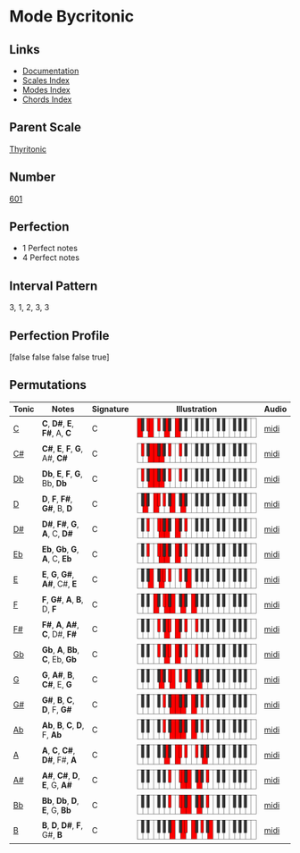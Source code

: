 # Mode Bycritonic

## Links

- [Documentation](index.md)
- [Scales Index](Scales.md)
- [Modes Index](Modes.md)
- [Chords Index](Chords.md)

## Parent Scale

[Thyritonic](ScaleThyritonic.md)

## Number

[601](https://ianring.com/musictheory/scales/601)

## Perfection

- 1 Perfect notes
- 4 Perfect notes

## Interval Pattern

3, 1, 2, 3, 3

## Perfection Profile

[false false false false true]

## Permutations

| Tonic | Notes | Signature | Illustration | Audio |
|-------|-------|-----------|--------------|-------|
| [C](ModeCNaturalBycritonic.md) | **C**, **D#**, **E**, **F#**, A, **C** | C | ![CNaturalBycritonic](ModeCNaturalBycritonic.png) | [midi](https://github.com/edipermadi/music/blob/main/docs/ModeCNaturalBycritonic.mid?raw=true) |
| [C#](ModeCSharpBycritonic.md) | **C#**, **E**, **F**, **G**, A#, **C#** | C | ![CSharpBycritonic](ModeCSharpBycritonic.png) | [midi](https://github.com/edipermadi/music/blob/main/docs/ModeCSharpBycritonic.mid?raw=true) |
| [Db](ModeDFlatBycritonic.md) | **Db**, **E**, **F**, **G**, Bb, **Db** | C | ![DFlatBycritonic](ModeDFlatBycritonic.png) | [midi](https://github.com/edipermadi/music/blob/main/docs/ModeDFlatBycritonic.mid?raw=true) |
| [D](ModeDNaturalBycritonic.md) | **D**, **F**, **F#**, **G#**, B, **D** | C | ![DNaturalBycritonic](ModeDNaturalBycritonic.png) | [midi](https://github.com/edipermadi/music/blob/main/docs/ModeDNaturalBycritonic.mid?raw=true) |
| [D#](ModeDSharpBycritonic.md) | **D#**, **F#**, **G**, **A**, C, **D#** | C | ![DSharpBycritonic](ModeDSharpBycritonic.png) | [midi](https://github.com/edipermadi/music/blob/main/docs/ModeDSharpBycritonic.mid?raw=true) |
| [Eb](ModeEFlatBycritonic.md) | **Eb**, **Gb**, **G**, **A**, C, **Eb** | C | ![EFlatBycritonic](ModeEFlatBycritonic.png) | [midi](https://github.com/edipermadi/music/blob/main/docs/ModeEFlatBycritonic.mid?raw=true) |
| [E](ModeENaturalBycritonic.md) | **E**, **G**, **G#**, **A#**, C#, **E** | C | ![ENaturalBycritonic](ModeENaturalBycritonic.png) | [midi](https://github.com/edipermadi/music/blob/main/docs/ModeENaturalBycritonic.mid?raw=true) |
| [F](ModeFNaturalBycritonic.md) | **F**, **G#**, **A**, **B**, D, **F** | C | ![FNaturalBycritonic](ModeFNaturalBycritonic.png) | [midi](https://github.com/edipermadi/music/blob/main/docs/ModeFNaturalBycritonic.mid?raw=true) |
| [F#](ModeFSharpBycritonic.md) | **F#**, **A**, **A#**, **C**, D#, **F#** | C | ![FSharpBycritonic](ModeFSharpBycritonic.png) | [midi](https://github.com/edipermadi/music/blob/main/docs/ModeFSharpBycritonic.mid?raw=true) |
| [Gb](ModeGFlatBycritonic.md) | **Gb**, **A**, **Bb**, **C**, Eb, **Gb** | C | ![GFlatBycritonic](ModeGFlatBycritonic.png) | [midi](https://github.com/edipermadi/music/blob/main/docs/ModeGFlatBycritonic.mid?raw=true) |
| [G](ModeGNaturalBycritonic.md) | **G**, **A#**, **B**, **C#**, E, **G** | C | ![GNaturalBycritonic](ModeGNaturalBycritonic.png) | [midi](https://github.com/edipermadi/music/blob/main/docs/ModeGNaturalBycritonic.mid?raw=true) |
| [G#](ModeGSharpBycritonic.md) | **G#**, **B**, **C**, **D**, F, **G#** | C | ![GSharpBycritonic](ModeGSharpBycritonic.png) | [midi](https://github.com/edipermadi/music/blob/main/docs/ModeGSharpBycritonic.mid?raw=true) |
| [Ab](ModeAFlatBycritonic.md) | **Ab**, **B**, **C**, **D**, F, **Ab** | C | ![AFlatBycritonic](ModeAFlatBycritonic.png) | [midi](https://github.com/edipermadi/music/blob/main/docs/ModeAFlatBycritonic.mid?raw=true) |
| [A](ModeANaturalBycritonic.md) | **A**, **C**, **C#**, **D#**, F#, **A** | C | ![ANaturalBycritonic](ModeANaturalBycritonic.png) | [midi](https://github.com/edipermadi/music/blob/main/docs/ModeANaturalBycritonic.mid?raw=true) |
| [A#](ModeASharpBycritonic.md) | **A#**, **C#**, **D**, **E**, G, **A#** | C | ![ASharpBycritonic](ModeASharpBycritonic.png) | [midi](https://github.com/edipermadi/music/blob/main/docs/ModeASharpBycritonic.mid?raw=true) |
| [Bb](ModeBFlatBycritonic.md) | **Bb**, **Db**, **D**, **E**, G, **Bb** | C | ![BFlatBycritonic](ModeBFlatBycritonic.png) | [midi](https://github.com/edipermadi/music/blob/main/docs/ModeBFlatBycritonic.mid?raw=true) |
| [B](ModeBNaturalBycritonic.md) | **B**, **D**, **D#**, **F**, G#, **B** | C | ![BNaturalBycritonic](ModeBNaturalBycritonic.png) | [midi](https://github.com/edipermadi/music/blob/main/docs/ModeBNaturalBycritonic.mid?raw=true) |
